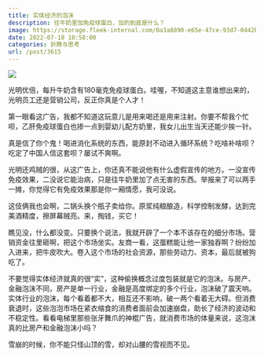 ```yaml
---
title: 实体经济的泡沫
description: 往牛奶里加免疫球蛋白，加的到底是什么？
image: https://storage.fleek-internal.com/0a3a8890-e65e-47ce-93d7-0442b9209d38-bucket/blog/posts/2022-07/original-f2dee797-1af1-481e-9b4a-9f15a6bfa09b.jpeg
date: 2022-07-18 10:58:00
categories: 折腾与思考
url: /post/3615
---
```


![](https://storage.fleek-internal.com/0a3a8890-e65e-47ce-93d7-0442b9209d38-bucket/blog/posts/2022-07/original-f2dee797-1af1-481e-9b4a-9f15a6bfa09b.jpeg)

光明优倍，每升牛奶含有180毫克免疫球蛋白。哇喔，不知道这主意谁想出来的，光明员工还是营销公司，反正你真是个人才！

第一眼看这广告，我都不知道这玩意儿是用来喝还是用来注射。你要不帮我个忙呗，乙肝免疫球蛋白也掺一点到婴幼儿配方奶里，我女儿出生当天还能少挨一针。

真是信了你个鬼！喝进消化系统的东西，能原封不动进入循环系统？吃啥补啥呗？吃定了中国人信这套呗？屡试不爽啊。

光明还鸡贼的很，从这广告上，你还真不能说他有什么虚假宣传的地方。一没宣传免疫效果，二没说它能治病，只是往牛奶里加了点无害的东西。举报来了可以两手一摊，你觉得它有免疫效果那是你一厢情愿，我可没说。

这伎俩我也会啊，二锅头换个瓶子卖给你。原浆纯粮酿造，科学控制发酵，达到完美酒精度，擦屏幕贼亮。来，掏钱，买它！

瞧见没，什么都没变。只要换个说法，我就开辟了一个本不该存在的细分市场。营销资金往里砸啊，把这个市场坐实。友商一看，这蛋糕能让他一家独吞啊？纷纷加入进来，把牛皮吹大。卷入这个市场的社会资源，那些劳动力、资本，最后就被狗吃了。

不要觉得实体经济就真的很“实”，这种偷换概念过度包装就是它的泡沫。与房产、金融泡沫不同，房产是单一行业，金融是高度绑定的多个行业，泡沫破了震天响。实体行业的泡沫，每个看着都不大，相互还不影响，破一两个看着无大碍。但消费衰退时，这些泡泡市场在紧衣缩食的消费者面前会加速崩盘，助长了经济的波动和不稳定性。看看电梯里那些张牙舞爪的神棍广告，就消费市场的体量来说，这泡沫真的比房产和金融泡沫小吗？

雪崩的时候，你不能只怪山顶的雪，却对山腰的雪视而不见。
